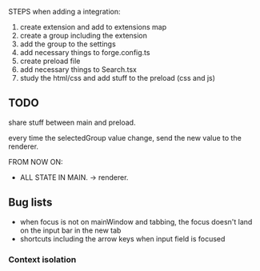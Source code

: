 STEPS when adding a integration:

1. create extension and add to extensions map
2. create a group including the extension
3. add the group to the settings
4. add necessary things to forge.config.ts
5. create preload file
6. add necessary things to Search.tsx
7. study the html/css and add stuff to the preload (css and js)

## TODO

share stuff between main and preload.

every time the selectedGroup value change, send the new value to the renderer.

FROM NOW ON:

- ALL STATE IN MAIN. -> renderer.

## Bug lists

- when focus is not on mainWindow and tabbing, the focus doesn't land on the input bar in the new tab
- shortcuts including the arrow keys when input field is focused

### Context isolation
